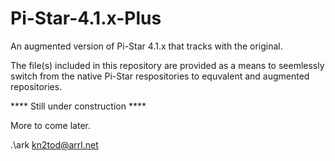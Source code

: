 # Pi-Star-4.1.x-Plus
An augmented version of Pi-Star 4.1.x that tracks with the original. 

The file(s) included in this repository are provided as a means to seemlessly switch from the native Pi-Star respositories to equvalent and augmented repositories. 

****  Still under construction ****

More to come later.

.\\ark
kn2tod@arrl.net


